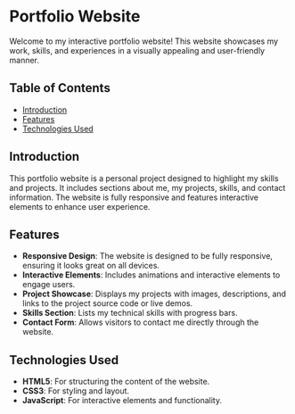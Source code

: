 # Portfolio Website

Welcome to my interactive portfolio website! This website showcases my work, skills, and experiences in a visually appealing and user-friendly manner.

## Table of Contents

- [Introduction](#introduction)
- [Features](#features)
- [Technologies Used](#technologies-used)

## Introduction

This portfolio website is a personal project designed to highlight my skills and projects. It includes sections about me, my projects, skills, and contact information. The website is fully responsive and features interactive elements to enhance user experience.

## Features

- **Responsive Design**: The website is designed to be fully responsive, ensuring it looks great on all devices.
- **Interactive Elements**: Includes animations and interactive elements to engage users.
- **Project Showcase**: Displays my projects with images, descriptions, and links to the project source code or live demos.
- **Skills Section**: Lists my technical skills with progress bars.
- **Contact Form**: Allows visitors to contact me directly through the website.

## Technologies Used

- **HTML5**: For structuring the content of the website.
- **CSS3**: For styling and layout.
- **JavaScript**: For interactive elements and functionality.

